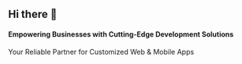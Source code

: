 ## Hi there 👋

#### Empowering Businesses with Cutting-Edge Development Solutions
Your Reliable Partner for Customized Web & Mobile Apps
